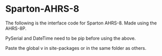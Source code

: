 # Sparton-AHRS-8
The following is the interface code for Sparton AHRS-8. Made using the AHRS-8P.

PySerial and DateTime need to be pip before using the above.

Paste the global v in site-packages or in the same folder as others.
